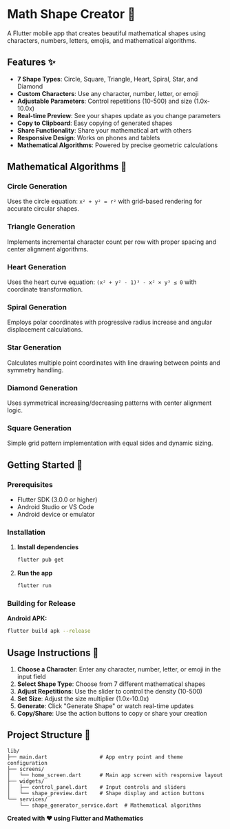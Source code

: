 # Math Shape Creator 🎨

A Flutter mobile app that creates beautiful mathematical shapes using characters, numbers, letters, emojis, and mathematical algorithms.

## Features ✨

- **7 Shape Types**: Circle, Square, Triangle, Heart, Spiral, Star, and Diamond
- **Custom Characters**: Use any character, number, letter, or emoji
- **Adjustable Parameters**: Control repetitions (10-500) and size (1.0x-10.0x)
- **Real-time Preview**: See your shapes update as you change parameters
- **Copy to Clipboard**: Easy copying of generated shapes
- **Share Functionality**: Share your mathematical art with others
- **Responsive Design**: Works on phones and tablets
- **Mathematical Algorithms**: Powered by precise geometric calculations

## Mathematical Algorithms 📐

### Circle Generation
Uses the circle equation: `x² + y² = r²` with grid-based rendering for accurate circular shapes.

### Triangle Generation
Implements incremental character count per row with proper spacing and center alignment algorithms.

### Heart Generation
Uses the heart curve equation: `(x² + y² - 1)³ - x² × y³ ≤ 0` with coordinate transformation.

### Spiral Generation
Employs polar coordinates with progressive radius increase and angular displacement calculations.

### Star Generation
Calculates multiple point coordinates with line drawing between points and symmetry handling.

### Diamond Generation
Uses symmetrical increasing/decreasing patterns with center alignment logic.

### Square Generation
Simple grid pattern implementation with equal sides and dynamic sizing.

## Getting Started 🚀

### Prerequisites
- Flutter SDK (3.0.0 or higher)
- Android Studio or VS Code
- Android device or emulator

### Installation

1. **Install dependencies**
   ```bash
   flutter pub get
   ```

2. **Run the app**
   ```bash
   flutter run
   ```

### Building for Release

**Android APK:**
```bash
flutter build apk --release
```

## Usage Instructions 📱

1. **Choose a Character**: Enter any character, number, letter, or emoji in the input field
2. **Select Shape Type**: Choose from 7 different mathematical shapes
3. **Adjust Repetitions**: Use the slider to control the density (10-500)
4. **Set Size**: Adjust the size multiplier (1.0x-10.0x)
5. **Generate**: Click "Generate Shape" or watch real-time updates
6. **Copy/Share**: Use the action buttons to copy or share your creation

## Project Structure 📁

```
lib/
├── main.dart                 # App entry point and theme configuration
├── screens/
│   └── home_screen.dart      # Main app screen with responsive layout
├── widgets/
│   ├── control_panel.dart    # Input controls and sliders
│   └── shape_preview.dart    # Shape display and action buttons
└── services/
    └── shape_generator_service.dart  # Mathematical algorithms
```

**Created with ❤️ using Flutter and Mathematics**
